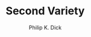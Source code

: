 ---
title:  "Second Variety"
author: "Philip K. Dick"
publication_date: 1953-05-01
from: "Space Science Fiction"
genre: "Science Fiction"
link: epitome.io/vq2nume
categories: story
---